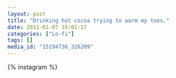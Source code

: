 ```yaml
---
layout: post
title: "Drinking hot cocoa trying to warm my toes."
date: 2011-01-07 15:01:17
categories: ["Lo-fi"]
tags: []
media_id: "15194736_326209"
---
```


{% instagram %}
